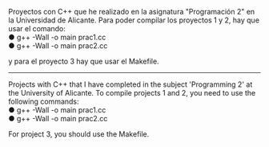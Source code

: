 Proyectos con C++ que he realizado en la asignatura "Programación 2" en la Universidad de Alicante.
Para poder compilar los proyectos 1 y 2, hay que usar el comando:  
●  g++ -Wall -o main prac1.cc  
●  g++ -Wall -o main prac2.cc

y para el proyecto 3 hay que usar el Makefile.

---------------------------------------------------------------------------------------------------

Projects with C++ that I have completed in the subject 'Programming 2' at the University of Alicante. 
To compile projects 1 and 2, you need to use the following commands:  
●  g++ -Wall -o main prac1.cc  
●  g++ -Wall -o main prac2.cc

For project 3, you should use the Makefile.
